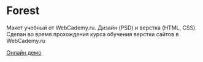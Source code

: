 # Forest
Макет учебный от WebCademy.ru. Дизайн (PSD) и верстка (HTML, CSS). Сделан во время прохождения курса обучения верстки сайтов в WebCademy.ru

[Онлайн демо](https://aleksandrp23.github.io/forest/)
